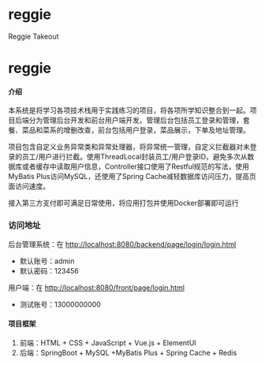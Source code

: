 # reggie
Reggie Takeout


# reggie

#### 介绍
本系统是将学习各项技术栈用于实践练习的项目，将各项所学知识整合到一起。项目后端分为管理后台开发和前台用户端开发。管理后台包括员工登录和管理，套餐、菜品和菜系的增删改查，前台包括用户登录，菜品展示，下单及地址管理。

项目包含自定义业务异常类和异常处理器，将异常统一管理，自定义拦截器对未登录的员工/用户进行拦截。使用ThreadLocal封装员工/用户登录ID，避免多次从数据库或者缓存中读取用户信息，Controller接口使用了Restful规范的写法，使用MyBatis Plus访问MySQL，还使用了Spring Cache减轻数据库访问压力，提高页面访问速度。

接入第三方支付即可满足日常使用，将应用打包并使用Docker部署即可运行

### 访问地址
后台管理系统：在 [http://localhost:8080/backend/page/login/login.html](http://localhost:8080/backend/page/login/login.html)
    
- 默认账号：admin
- 默认密码：123456

用户端：在 [http://localhost:8080/front/page/login.html](http://localhost:8080/front/page/login.html)

- 测试账号：13000000000

#### 项目框架
1. 前端：HTML + CSS + JavaScript + Vue.js + ElementUI
2. 后端：SpringBoot + MySQL +MyBatis Plus + Spring Cache + Redis
